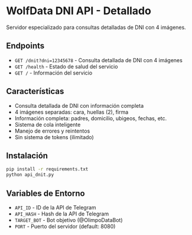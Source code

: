 # WolfData DNI API - Detallado

Servidor especializado para consultas detalladas de DNI con 4 imágenes.

## Endpoints

- `GET /dnit?dni=12345678` - Consulta detallada de DNI con 4 imágenes
- `GET /health` - Estado de salud del servicio
- `GET /` - Información del servicio

## Características

- Consulta detallada de DNI con información completa
- 4 imágenes separadas: cara, huellas (2), firma
- Información completa: padres, domicilio, ubigeos, fechas, etc.
- Sistema de cola inteligente
- Manejo de errores y reintentos
- Sin sistema de tokens (ilimitado)

## Instalación

```bash
pip install -r requirements.txt
python api_dnit.py
```

## Variables de Entorno

- `API_ID` - ID de la API de Telegram
- `API_HASH` - Hash de la API de Telegram
- `TARGET_BOT` - Bot objetivo (@OlimpoDataBot)
- `PORT` - Puerto del servidor (default: 8080)
